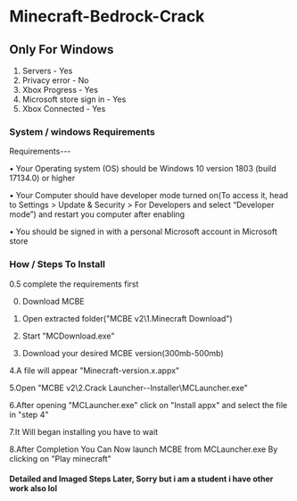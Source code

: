 # Minecraft-Bedrock-Crack
## Only For Windows
1. Servers - Yes
2. Privacy error - No
3. Xbox Progress - Yes
4. Microsoft store sign in - Yes
5. Xbox Connected - Yes

### System / windows Requirements
Requirements---

• Your Operating system (OS) should be Windows 10 version 1803 (build 17134.0) or higher

• Your Computer should have developer mode turned on(To access it, head to Settings > Update & Security > For Developers and select “Developer mode”) and restart you computer after enabling

• You should be signed in with a personal Microsoft account in Microsoft store

### How / Steps To Install

0.5 complete the requirements first

0. Download MCBE

1. Open extracted folder("MCBE v2\1.Minecraft Download")

2. Start "MCDownload.exe"

3. Download your desired MCBE version(300mb-500mb)

4.A file will appear "Minecraft-version.x.appx"

5.Open "MCBE v2\2.Crack Launcher--Installer\MCLauncher.exe"

6.After opening "MCLauncher.exe" click on "Install appx" and select the file in "step 4"

7.It Will began installing you have to wait

8.After Completion You Can Now launch MCBE from MCLauncher.exe By clicking on "Play minecraft"

#### Detailed and Imaged Steps Later, Sorry but i am a student i have other work also lol
